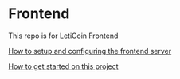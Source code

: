 # Frontend
This repo is for LetiCoin Frontend

[How to setup and configuring the frontend server](./Setup.md)

[How to get started on this project](./GettingStarted.md)

<!-- TODO добавить информацию по страничкам (доступные пути) -->